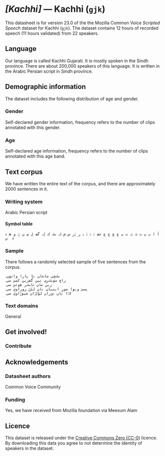 # *[Kachhi]* &mdash; Kachhi (`gjk`)
This datasheet is for version 23.0 of the the Mozilla Common Voice *Scripted Speech* dataset 
for Kachhi (`gjk`). The dataset contains 12 hours of recorded
speech (11 hours validated) from 22 speakers.

## Language
<!-- {{LANGUAGE_DESCRIPTION}} -->
<!-- Provide a brief (1-2 paragraph) description of your language -->

 Our language is called Kachhi Gujarati. It is mostly spoken in the Sindh province. There are about 200,000 speakers of this language. It is written in the Arabic Persian script in Sindh province.

<!-- ### Variants -->
<!-- {{VARIANT_DESCRIPTION}} -->
<!-- @ OPTIONAL @ -->
<!-- Describe the variants (MCV variants) of your language -->

<!-- Original Answer: -->
<!-- there are no varieties in Sindh specially in our community speakers. -->

## Demographic information
<!-- You can get a lot of the information in this section from https://analyzer.cv-toolbox.web.tr/browse -->
The dataset includes the following distribution of age and gender.

### Gender
<!-- {{GENDER_TABLE}} -->
<!-- @ AUTOMATICALLY GENERATED @ -->
<!-- | Gender | Frequency |
|--------|-----------|
| male, masculine | ? |
| undeclared | ? |
| female, feminine | ? | -->
Self-declared gender information, frequency refers to the number of clips annotated with this gender.

### Age
<!-- {{AGE_TABLE}} -->
<!-- @ AUTOMATICALLY GENERATED @ -->
<!-- | Age band | Frequency |
|----------|-----------|
| teens | ? |
| twenties | ? |
| thirties | ? |
| fourties | ? |
| fifties | ? |
   ...if other age ranges are present in your data, add rows... -->
Self-declared age information, frequency refers to the number of clips annotated with this age band.

## Text corpus
<!-- {{TEXT_CORPUS_DESCRIPTION}} -->
<!-- @ OPTIONAL @ -->
<!-- An overview of the text corpus, with information such as average length (in characters and words) of validated sentences. -->

We have written the entire text of the corpus, and there are approximately 2000 sentences in it.

### Writing system
<!-- {{WRITING_SYSTEM_DESCRIPTION}} -->
<!-- @ OPTIONAL @ -->
<!-- A description of the writing system (or writing systems) used in the text corpus -->

Arabic Persian script

#### Symbol table
<!-- {{ALPHABET_TABLE}} -->
<!-- @ OPTIONAL @ -->
<!-- If the writing system is alphabetic, you can include the valid alphabet here -->

```آ ا ٻ ڀ ت ٿ ٽ ٺ پ چ ڇ ڄ ڃ جھ ۮ ڌ ڏ ڍ ر ڙز س ش ڦ ڪ ک ڳ گھ ل م ن ڻ و ھ ۿ ء  ي```

### Sample
<!-- {{SENTENCES_SAMPLE}} -->
There follows a randomly selected sample of five sentences from the corpus.
```
ڪڇِي ماڻۿان نا ٻارا واتون۔
راچ سوڪرِي نين گھرين کميَ سي۔
زين مان ۿاڪر هوئيَ سي۔
پسيَ ويوا مورِ اينيان نان لڳنَ زوراويَ سي۔
لاڏا نان ڌوران لوُڳڙان شيوڙاويَ سي۔
```

### Text domains
<!-- {{TEXT_DOMAIN_DESCRIPTION}} -->
<!-- @ OPTIONAL @ -->
<!-- What text domains are represented in the corpus? -->

General


## Get involved!


### Contribute
<!-- {{CONTRIBUTE_LINKS_LIST}} -->
<!-- Here you can include links for how to contribute to the dataset -->

## Acknowledgements


### Datasheet authors
<!-- {{DATASHEET_AUTHORS_LIST}} -->
<!-- A list in the format of: Your Name <email@email.com> -->

Common Voice Community


### Funding
<!-- {{FUNDING_DESCRIPTION}} -->
<!-- @ OPTIONAL @ -->
<!-- If you received any funding, you can include the acknowledgement here -->

Yes, we have received from Mozilla foundation via Meesum Alam

## Licence
This dataset is released under the [Creative Commons Zero (CC-0)](https://creativecommons.org/public-domain/cc0/) licence. By downloading this data
you agree to not determine the identity of speakers in the dataset.